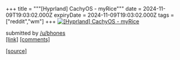 +++
title = """[Hyprland] CachyOS - myRice"""
date = 2024-11-09T19:03:02.000Z
expiryDate = 2024-11-09T19:03:02.000Z
tags = ["reddit","wm"]
+++
[![[Hyprland] CachyOS - myRice](https://preview.redd.it/xue8incxbxzd1.png?width=640&crop=smart&auto=webp&s=7ab8698bc6aee451c0dfd77157f9515f30f86ef9 "[Hyprland] CachyOS - myRice")](https://www.reddit.com/r/unixporn/comments/1gnha1t/hyprland_cachyos_myrice/)

submitted by [/u/bhones](https://www.reddit.com/user/bhones)  
[\[link\]](https://i.redd.it/xue8incxbxzd1.png) [\[comments\]](https://www.reddit.com/r/unixporn/comments/1gnha1t/hyprland_cachyos_myrice/)

[[source]](https://www.reddit.com/r/unixporn/comments/1gnha1t/hyprland_cachyos_myrice/)

